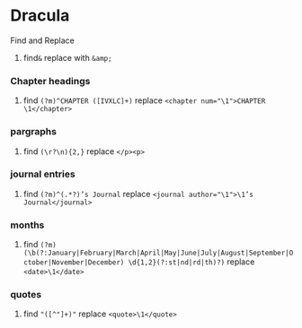 # Dracula

Find and Replace

1. find`&` replace with `&amp;`

### Chapter headings
1. find `(?m)^CHAPTER ([IVXLC]+)` replace `<chapter num="\1">CHAPTER \1</chapter>`

### pargraphs
1. find `(\r?\n){2,}` replace `</p><p>`

### journal entries
1. find `(?m)^(.*?)’s Journal` replace `<journal author="\1">\1’s Journal</journal>`

### months
1. find `(?m)(\b(?:January|February|March|April|May|June|July|August|September|October|November|December) \d{1,2}(?:st|nd|rd|th)?)` replace `<date>\1</date>`

### quotes
1. find `"([^"]+)"` replace `<quote>\1</quote>`
